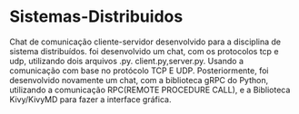 # Sistemas-Distribuidos
Chat de comunicação cliente-servidor desenvolvido para a disciplina de sistema distribuídos.
foi desenvolvido um chat, com os protocolos tcp e udp, utilizando dois arquivos .py. client.py,server.py. Usando a comunicação com base
no protócolo TCP E UDP.
Posteriormente, foi desenvolvido novamente um chat, com a biblioteca gRPC do Python, utilizando a comunicação RPC(REMOTE PROCEDURE CALL), 
e a Biblioteca Kivy/KivyMD para fazer a interface gráfica.

